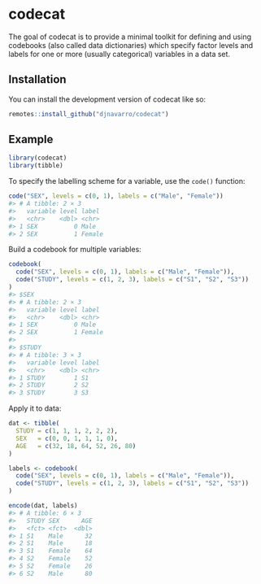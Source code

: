 
<!-- README.md is generated from README.Rmd. Please edit that file -->

# codecat

<!-- badges: start -->
<!-- badges: end -->

The goal of codecat is to provide a minimal toolkit for defining and
using codebooks (also called data dictionaries) which specify factor
levels and labels for one or more (usually categorical) variables in a
data set.

## Installation

You can install the development version of codecat like so:

``` r
remotes::install_github("djnavarro/codecat")
```

## Example

``` r
library(codecat)
library(tibble)
```

To specify the labelling scheme for a variable, use the `code()`
function:

``` r
code("SEX", levels = c(0, 1), labels = c("Male", "Female"))
#> # A tibble: 2 × 3
#>   variable level label 
#>   <chr>    <dbl> <chr> 
#> 1 SEX          0 Male  
#> 2 SEX          1 Female
```

Build a codebook for multiple variables:

``` r
codebook(
  code("SEX", levels = c(0, 1), labels = c("Male", "Female")),
  code("STUDY", levels = c(1, 2, 3), labels = c("S1", "S2", "S3"))
)
#> $SEX
#> # A tibble: 2 × 3
#>   variable level label 
#>   <chr>    <dbl> <chr> 
#> 1 SEX          0 Male  
#> 2 SEX          1 Female
#> 
#> $STUDY
#> # A tibble: 3 × 3
#>   variable level label
#>   <chr>    <dbl> <chr>
#> 1 STUDY        1 S1   
#> 2 STUDY        2 S2   
#> 3 STUDY        3 S3
```

Apply it to data:

``` r
dat <- tibble(
  STUDY = c(1, 1, 1, 2, 2, 2),
  SEX   = c(0, 0, 1, 1, 1, 0),
  AGE   = c(32, 18, 64, 52, 26, 80)
)

labels <- codebook(
  code("SEX", levels = c(0, 1), labels = c("Male", "Female")),
  code("STUDY", levels = c(1, 2, 3), labels = c("S1", "S2", "S3"))
)

encode(dat, labels)
#> # A tibble: 6 × 3
#>   STUDY SEX      AGE
#>   <fct> <fct>  <dbl>
#> 1 S1    Male      32
#> 2 S1    Male      18
#> 3 S1    Female    64
#> 4 S2    Female    52
#> 5 S2    Female    26
#> 6 S2    Male      80
```

